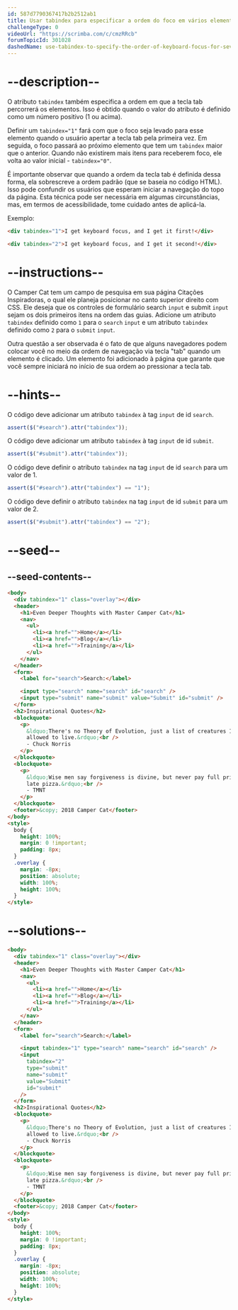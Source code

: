 ```yaml
---
id: 587d7790367417b2b2512ab1
title: Usar tabindex para especificar a ordem do foco em vários elementos usando o teclado
challengeType: 0
videoUrl: "https://scrimba.com/c/cmzRRcb"
forumTopicId: 301028
dashedName: use-tabindex-to-specify-the-order-of-keyboard-focus-for-several-elements
---
```


# --description--

O atributo `tabindex` também especifica a ordem em que a tecla tab percorrerá os elementos. Isso é obtido quando o valor do atributo é definido como um número positivo (1 ou acima).

Definir um `tabindex="1"` fará com que o foco seja levado para esse elemento quando o usuário apertar a tecla tab pela primeira vez. Em seguida, o foco passará ao próximo elemento que tem um `tabindex` maior que o anterior. Quando não existirem mais itens para receberem foco, ele volta ao valor inicial - `tabindex="0"`.

É importante observar que quando a ordem da tecla tab é definida dessa forma, ela sobrescreve a ordem padrão (que se baseia no código HTML). Isso pode confundir os usuários que esperam iniciar a navegação do topo da página. Esta técnica pode ser necessária em algumas circunstâncias, mas, em termos de acessibilidade, tome cuidado antes de aplicá-la.

Exemplo:

```html
<div tabindex="1">I get keyboard focus, and I get it first!</div>
```

```html
<div tabindex="2">I get keyboard focus, and I get it second!</div>
```

# --instructions--

O Camper Cat tem um campo de pesquisa em sua página Citações Inspiradoras, o qual ele planeja posicionar no canto superior direito com CSS. Ele deseja que os controles de formulário search `input` e submit `input` sejam os dois primeiros itens na ordem das guias. Adicione um atributo `tabindex` definido como `1` para o `search` `input` e um atributo `tabindex` definido como `2` para o `submit` `input`.

Outra questão a ser observada é o fato de que alguns navegadores podem colocar você no meio da ordem de navegação via tecla "tab" quando um elemento é clicado. Um elemento foi adicionado à página que garante que você sempre iniciará no início de sua ordem ao pressionar a tecla tab.

# --hints--

O código deve adicionar um atributo `tabindex` à tag `input` de id `search`.

```js
assert($("#search").attr("tabindex"));
```

O código deve adicionar um atributo `tabindex` à tag `input` de id `submit`.

```js
assert($("#submit").attr("tabindex"));
```

O código deve definir o atributo `tabindex` na tag `input` de id `search` para um valor de 1.

```js
assert($("#search").attr("tabindex") == "1");
```

O código deve definir o atributo `tabindex` na tag `input` de id `submit` para um valor de 2.

```js
assert($("#submit").attr("tabindex") == "2");
```

# --seed--

## --seed-contents--

```html
<body>
  <div tabindex="1" class="overlay"></div>
  <header>
    <h1>Even Deeper Thoughts with Master Camper Cat</h1>
    <nav>
      <ul>
        <li><a href="">Home</a></li>
        <li><a href="">Blog</a></li>
        <li><a href="">Training</a></li>
      </ul>
    </nav>
  </header>
  <form>
    <label for="search">Search:</label>

    <input type="search" name="search" id="search" />
    <input type="submit" name="submit" value="Submit" id="submit" />
  </form>
  <h2>Inspirational Quotes</h2>
  <blockquote>
    <p>
      &ldquo;There's no Theory of Evolution, just a list of creatures I've
      allowed to live.&rdquo;<br />
      - Chuck Norris
    </p>
  </blockquote>
  <blockquote>
    <p>
      &ldquo;Wise men say forgiveness is divine, but never pay full price for
      late pizza.&rdquo;<br />
      - TMNT
    </p>
  </blockquote>
  <footer>&copy; 2018 Camper Cat</footer>
</body>
<style>
  body {
    height: 100%;
    margin: 0 !important;
    padding: 8px;
  }
  .overlay {
    margin: -8px;
    position: absolute;
    width: 100%;
    height: 100%;
  }
</style>
```

# --solutions--

```html
<body>
  <div tabindex="1" class="overlay"></div>
  <header>
    <h1>Even Deeper Thoughts with Master Camper Cat</h1>
    <nav>
      <ul>
        <li><a href="">Home</a></li>
        <li><a href="">Blog</a></li>
        <li><a href="">Training</a></li>
      </ul>
    </nav>
  </header>
  <form>
    <label for="search">Search:</label>

    <input tabindex="1" type="search" name="search" id="search" />
    <input
      tabindex="2"
      type="submit"
      name="submit"
      value="Submit"
      id="submit"
    />
  </form>
  <h2>Inspirational Quotes</h2>
  <blockquote>
    <p>
      &ldquo;There's no Theory of Evolution, just a list of creatures I've
      allowed to live.&rdquo;<br />
      - Chuck Norris
    </p>
  </blockquote>
  <blockquote>
    <p>
      &ldquo;Wise men say forgiveness is divine, but never pay full price for
      late pizza.&rdquo;<br />
      - TMNT
    </p>
  </blockquote>
  <footer>&copy; 2018 Camper Cat</footer>
</body>
<style>
  body {
    height: 100%;
    margin: 0 !important;
    padding: 8px;
  }
  .overlay {
    margin: -8px;
    position: absolute;
    width: 100%;
    height: 100%;
  }
</style>
```
